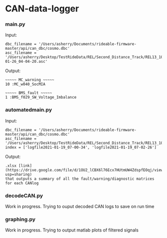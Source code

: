 # CAN-data-logger

### main.py
Input:
```
dbc_filename = '/Users/asherry/Documents/rideable-firmware-master/api/can_dbc/cosmo.dbc'
asc_filename = '/Users/asherry/Desktop/TestRideData/REL/Second_Distance_Track/REL13_100km/logfile2021-01-26_04-04-20.asc'
```
Output:
```
~~~~~ MC_warning ~~~~~
10 :MC_w040_SocMIA

~~~~~ BMS_fault ~~~~~
1 :BMS_f029_SW_Voltage_Imbalance
```

### automatedmain.py
Input:
```
dbc_filename = '/Users/asherry/Documents/rideable-firmware-master/api/can_dbc/cosmo.dbc'
asc_filename = '/Users/asherry/Desktop/TestRideData/REL/Second_Distance_Track/REL13_100km/'
index = ['logfile2021-01-19_07-00-34', 'logfile2021-01-19_07-02-26']
```
Output:
```
.xlsx [link](https://drive.google.com/file/d/1OU2_lCBX6l76Ecx7HUtmUW4ZdspfEOqj/view?usp=sharing)
that outputs a summary of all the fault/warning/diagnostic matrices for each CANlog
```

### decodeCAN.py
Work in progress. Trying to ouput decoded CAN logs to save on run time

### graphing.py
Work in progress. Trying to output matlab plots of filtered signals
